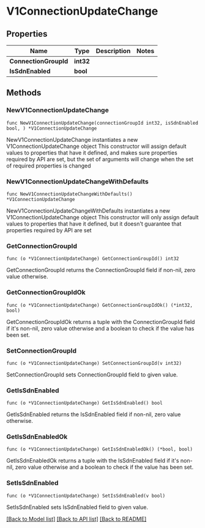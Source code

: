 # V1ConnectionUpdateChange

## Properties

Name | Type | Description | Notes
------------ | ------------- | ------------- | -------------
**ConnectionGroupId** | **int32** |  | 
**IsSdnEnabled** | **bool** |  | 

## Methods

### NewV1ConnectionUpdateChange

`func NewV1ConnectionUpdateChange(connectionGroupId int32, isSdnEnabled bool, ) *V1ConnectionUpdateChange`

NewV1ConnectionUpdateChange instantiates a new V1ConnectionUpdateChange object
This constructor will assign default values to properties that have it defined,
and makes sure properties required by API are set, but the set of arguments
will change when the set of required properties is changed

### NewV1ConnectionUpdateChangeWithDefaults

`func NewV1ConnectionUpdateChangeWithDefaults() *V1ConnectionUpdateChange`

NewV1ConnectionUpdateChangeWithDefaults instantiates a new V1ConnectionUpdateChange object
This constructor will only assign default values to properties that have it defined,
but it doesn't guarantee that properties required by API are set

### GetConnectionGroupId

`func (o *V1ConnectionUpdateChange) GetConnectionGroupId() int32`

GetConnectionGroupId returns the ConnectionGroupId field if non-nil, zero value otherwise.

### GetConnectionGroupIdOk

`func (o *V1ConnectionUpdateChange) GetConnectionGroupIdOk() (*int32, bool)`

GetConnectionGroupIdOk returns a tuple with the ConnectionGroupId field if it's non-nil, zero value otherwise
and a boolean to check if the value has been set.

### SetConnectionGroupId

`func (o *V1ConnectionUpdateChange) SetConnectionGroupId(v int32)`

SetConnectionGroupId sets ConnectionGroupId field to given value.


### GetIsSdnEnabled

`func (o *V1ConnectionUpdateChange) GetIsSdnEnabled() bool`

GetIsSdnEnabled returns the IsSdnEnabled field if non-nil, zero value otherwise.

### GetIsSdnEnabledOk

`func (o *V1ConnectionUpdateChange) GetIsSdnEnabledOk() (*bool, bool)`

GetIsSdnEnabledOk returns a tuple with the IsSdnEnabled field if it's non-nil, zero value otherwise
and a boolean to check if the value has been set.

### SetIsSdnEnabled

`func (o *V1ConnectionUpdateChange) SetIsSdnEnabled(v bool)`

SetIsSdnEnabled sets IsSdnEnabled field to given value.



[[Back to Model list]](../README.md#documentation-for-models) [[Back to API list]](../README.md#documentation-for-api-endpoints) [[Back to README]](../README.md)


